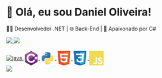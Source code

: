# 👋 Olá, eu sou Daniel Oliveira!

👨‍💻 Desenvolvedor .NET | 🌐 Back-End | 🎯 Apaixonado por C#

<div>
  <a href="https://github.com/danieloliveiraaa">
  <img height="160em" src="https://github-readme-stats.vercel.app/api?username=danieloliveiraaa&show_icons=true&theme=tokyonight&include_all_commits=true&count_private=true"/>
  <img height="160em"  src="https://github-readme-stats.vercel.app/api/top-langs/?username=danieloliveiraaa&layout=compact&langs_count=7&theme=tokyonight"/>  
</div><br>
    
<div style="display: inline_block">
  <img align="center" alt="java" height="40" width="40" src="https://cdn.jsdelivr.net/gh/devicons/devicon/icons/java/java-original.svg"/>
  <img align="center" alt="csharp" height="40" width="40" src="https://raw.githubusercontent.com/devicons/devicon/master/icons/csharp/csharp-original.svg">
  <img align="center" alt="python" height="40" width="40" src="https://raw.githubusercontent.com/devicons/devicon/master/icons/python/python-original.svg">
  <img align="center" alt="html" height="40" width="40" src="https://raw.githubusercontent.com/devicons/devicon/master/icons/html5/html5-original.svg">
  <img align="center" alt="css" height="40" width="40" src="https://raw.githubusercontent.com/devicons/devicon/master/icons/css3/css3-original.svg">
  <img align="center" alt="js" height="40" width="40" src="https://raw.githubusercontent.com/devicons/devicon/master/icons/javascript/javascript-plain.svg">
</div>

<div> 
  <a href="https://www.linkedin.com/in/daniel-oliveira-3702031b2/" target="_blank"><img src="https://img.shields.io/badge/-LinkedIn-%230077B5?style=for-the-badge&logo=linkedin&logoColor=white" target="_blank"></a> 
</div>
